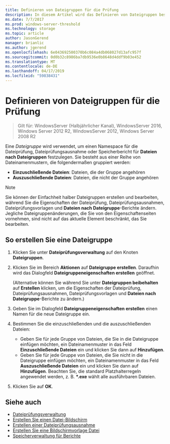 ```yaml
---
title: Definieren von Dateigruppen für die Prüfung
description: In diesem Artikel wird das Definieren von Dateigruppen beschrieben, um einen Namespace für die Dateiprüfung, Dateiprüfungsausnahme oder Speicherberichte für Dateien nach Dateigruppen festzulegen
ms.date: 7/7/2017
ms.prod: windows-server-threshold
ms.technology: storage
ms.topic: article
author: JasonGerend
manager: brianlic
ms.author: jgerend
ms.openlocfilehash: 6e043692500370b6c084a4db068027d13afc957f
ms.sourcegitcommit: 0d0b32c8986ba7db9536e0b8648d4ddf9b03e452
ms.translationtype: MT
ms.contentlocale: de-DE
ms.lasthandoff: 04/17/2019
ms.locfileid: "59838431"
---
```

# <a name="define-file-groups-for-screening"></a>Definieren von Dateigruppen für die Prüfung

> Gilt für: WindowsServer (Halbjährlicher Kanal), WindowsServer 2016, Windows Server 2012 R2, WindowsServer 2012, Windows Server 2008 R2

Eine *Dateigruppe* wird verwendet, um einen Namespace für die Dateiprüfung, Dateiprüfungsausnahme oder Speicherbericht für **Dateien nach Dateigruppen** festzulegen. Sie besteht aus einer Reihe von Dateinamenmustern, die folgendermaßen gruppiert werden:

-   **Einzuschließende Dateien**: Dateien, die der Gruppe angehören
-   **Auszuschließende Dateien**: Dateien, die nicht der Gruppe angehören

> [!Note]
> Sie können der Einfachheit halber Dateigruppen erstellen und bearbeiten, während Sie die Eigenschaften der Dateiprüfung, Dateiprüfungsausnahmen, Dateiprüfungsvorlagen und **Dateien nach Dateigruppe**-Berichte ändern. Jegliche Dateigruppenänderungen, die Sie von den Eigenschaftenseiten vornehmen, sind nicht auf das aktuelle Element beschränkt, das Sie bearbeiten.

## <a name="to-create-a-file-group"></a>So erstellen Sie eine Dateigruppe

1.  Klicken Sie unter **Dateiprüfungsverwaltung** auf den Knoten **Dateigruppen**.

2.  Klicken Sie im Bereich **Aktionen** auf **Dateigruppe erstellen**. Daraufhin wird das Dialogfeld **Dateigruppeneigenschaften erstellen** geöffnet.

    (Alternative können Sie während Sie unter **Dateigruppen beibehalten** auf **Erstellen** klicken, um die Eigenschaften der Dateiprüfung, Dateiprüfungsausnahmen, Dateiprüfungsvorlagen und **Dateien nach Dateigruppe**-Berichte zu ändern.)

3.  Geben Sie im Dialogfeld **Dateigruppeneigenschaften erstellen** einen Namen für die neue Dateigruppe ein.

4.  Bestimmen Sie die einzuschließenden und die auszuschließenden Dateien:

    -   Geben Sie für jede Gruppe von Dateien, die Sie in die Dateigruppe einfügen möchten, ein Dateinamenmuster in das Feld **Einzuschließende Dateien** ein und klicken Sie dann auf **Hinzufügen**.
    -   Geben Sie für jede Gruppe von Dateien, die Sie nicht in die Dateigruppe einfügen möchten, ein Dateinamenmuster in das Feld **Auszuschließende Dateien** ein und klicken Sie dann auf **Hinzufügen**.
        Beachten Sie, die standard Platzhalterregeln angewendet werden, z. B.  **\*.exe** wählt alle ausführbaren Dateien.

5.  Klicken Sie auf **OK**.

## <a name="see-also"></a>Siehe auch

-   [Dateiprüfungsverwaltung](file-screening-management.md)
-   [Erstellen Sie einen Datei-Bildschirm](create-file-screen.md)
-   [Erstellen einer Dateiprüfungsausnahme](create-file-screen-exception.md)
-   [Erstellen Sie eine Bildschirmvorlage Datei](create-file-screen-template.md)
-   [Speicherverwaltung für Berichte](storage-reports-management.md)


